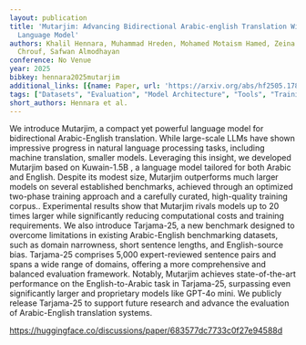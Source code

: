 ```yaml
---
layout: publication
title: 'Mutarjim: Advancing Bidirectional Arabic-english Translation With A Small
  Language Model'
authors: Khalil Hennara, Muhammad Hreden, Mohamed Motaism Hamed, Zeina Aldallal, Sara
  Chrouf, Safwan Almodhayan
conference: No Venue
year: 2025
bibkey: hennara2025mutarjim
additional_links: [{name: Paper, url: 'https://arxiv.org/abs/hf2505.17894'}]
tags: ["Datasets", "Evaluation", "Model Architecture", "Tools", "Training Techniques"]
short_authors: Hennara et al.
---
```

We introduce Mutarjim, a compact yet powerful language model for bidirectional Arabic-English translation. While large-scale LLMs have shown impressive progress in natural language processing tasks, including machine translation, smaller models. Leveraging this insight, we developed Mutarjim based on Kuwain-1.5B , a language model tailored for both Arabic and English. Despite its modest size, Mutarjim outperforms much larger models on several established benchmarks, achieved through an optimized two-phase training approach and a carefully curated, high-quality training corpus.. Experimental results show that Mutarjim rivals models up to 20 times larger while significantly reducing computational costs and training requirements. We also introduce Tarjama-25, a new benchmark designed to overcome limitations in existing Arabic-English benchmarking datasets, such as domain narrowness, short sentence lengths, and English-source bias. Tarjama-25 comprises 5,000 expert-reviewed sentence pairs and spans a wide range of domains, offering a more comprehensive and balanced evaluation framework. Notably, Mutarjim achieves state-of-the-art performance on the English-to-Arabic task in Tarjama-25, surpassing even significantly larger and proprietary models like GPT-4o mini. We publicly release Tarjama-25 to support future research and advance the evaluation of Arabic-English translation systems.

https://huggingface.co/discussions/paper/683577dc7733c0f27e94588d